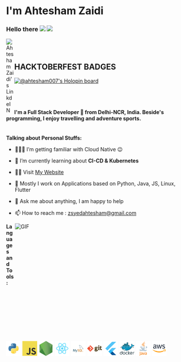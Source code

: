 # I'm Ahtesham Zaidi
### Hello there  ![]( https://visitor-badge.glitch.me/badge?page_id=ahtesham007 ) <img src="https://media.giphy.com/media/hvRJCLFzcasrR4ia7z/giphy.gif" width="25px">
<!---<a href="https://twitter.com/">
  <img align="left" alt=" | Twitter" width="22px" src="https://cdn.jsdelivr.net/npm/simple-icons@v3/icons/twitter.svg" />
</a> --->
<a href="https://www.linkedin.com/in/ahtesham-zaidi-b9a195175">
  <img align="left" alt="Ahtesham Zaidi's LinkdeIN" width="22px" src="https://cdn.jsdelivr.net/npm/simple-icons@v3/icons/linkedin.svg" />
</a>
<!---<a href="https://t.me/ahtesham">
  <img align="left" alt="Ahtesham Telegram" width="22px" src="https://cdn.jsdelivr.net/npm/simple-icons@v3/icons/telegram.svg" />
</a>
<a href="https://www.instagram.com//">
  <img align="left" alt=" Instagram" width="22px" src="https://cdn.jsdelivr.net/npm/simple-icons@v3/icons/instagram.svg" />
</a>--->

<br><br>
<h2>HACKTOBERFEST BADGES</h2>

[![@ahtesham007's Holopin board](https://holopin.me/ahtesham007)](https://holopin.io/@ahtesham007)


<br><br>
<h4>I'm a Full Stack Developer 🚀 from Delhi-NCR, India. Beside's programming, I enjoy travelling and adventure sports.</h4>
<br>
<b>Talking about Personal Stuffs:</b>

- 👨🏽‍💻 I’m getting familiar with Cloud Native :wink:

- 🌱 I’m currently learning about **CI-CD & Kubernetes**

- 👨‍💻 Visit [My Website](https://ahtesham007.github.io/ahtesham-portfolio/)

- 📝 Mostly I work on Applications based on Python, Java, JS, Linux, Flutter

- 💬 Ask me about anything, I am happy to help

- 📫 How to reach me : zsyedahtesham@gmail.com




  <img align="right" alt="GIF" src="https://github.com/abhisheknaiidu/abhisheknaiidu/blob/master/code.gif?raw=true" width="500" height="320" />
  


**Languages and Tools:**  

<code><img height="40" src="https://raw.githubusercontent.com/github/explore/80688e429a7d4ef2fca1e82350fe8e3517d3494d/topics/python/python.png"></code>
<code><img height="40" src="https://raw.githubusercontent.com/github/explore/80688e429a7d4ef2fca1e82350fe8e3517d3494d/topics/javascript/javascript.png"></code>
<code><img height="40" src="https://raw.githubusercontent.com/github/explore/80688e429a7d4ef2fca1e82350fe8e3517d3494d/topics/nodejs/nodejs.png"></code>
<code><img height="40" src="https://raw.githubusercontent.com/github/explore/80688e429a7d4ef2fca1e82350fe8e3517d3494d/topics/react/react.png"></code>
<code><img height="40" src="https://raw.githubusercontent.com/github/explore/80688e429a7d4ef2fca1e82350fe8e3517d3494d/topics/mysql/mysql.png"></code>
<code><img height="40" src="https://raw.githubusercontent.com/github/explore/80688e429a7d4ef2fca1e82350fe8e3517d3494d/topics/git/git.png"></code>
<code><img height="40" src="https://raw.githubusercontent.com/github/explore/80688e429a7d4ef2fca1e82350fe8e3517d3494d/topics/flutter/flutter.png"></code>
<code><img height="40" src="https://raw.githubusercontent.com/devicons/devicon/master/icons/docker/docker-original-wordmark.svg"></code>
<code><img height="40" src="https://raw.githubusercontent.com/github/explore/80688e429a7d4ef2fca1e82350fe8e3517d3494d/topics/java/java.png"></code>
<code><img height="40" src="https://raw.githubusercontent.com/github/explore/80688e429a7d4ef2fca1e82350fe8e3517d3494d/topics/aws/aws.png"></code>
<!---<code><img height="40" src="https://raw.githubusercontent.com/github/explore/80688e429a7d4ef2fca1e82350fe8e3517d3494d/topics/android/android.png"></code>
<code><img height="40" src="https://raw.githubusercontent.com/github/explore/80688e429a7d4ef2fca1e82350fe8e3517d3494d/topics/kotlin/kotlin.png"></code>
<code><img height="40" src="https://raw.githubusercontent.com/github/explore/80688e429a7d4ef2fca1e82350fe8e3517d3494d/topics/firebase/firebase.png"></code>--->

<br>
<!-- <details>
<summary>📈 My GitHub Stats</summary>
</details> -->
<!-- <p align="center"> <img src="https://github-readme-stats.vercel.app/api?username=ahtesham007&show_icons=true" alt="ahtesham" /> -->





<!---
ahtesham007/ahtesham007 is a ✨ special ✨ repository because its `README.md` (this file) appears on your GitHub profile.
You can click the Preview link to take a look at your changes.
--->
